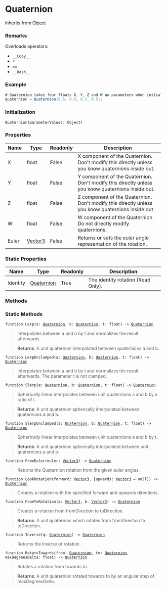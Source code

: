# Quaternion
Inherits from [Object](../objects/Object.md)
### Remarks
Overloads operators: 
- `__Copy__`
- `*`
- `==`
- `__Hash__`
### Example
```csharp
# Quaternion takes four floats X, Y, Z and W as parameters when initializing.
quaternion = Quaternion(0.5, 0.5, 0.5, 0.5);
```
### Initialization
```python
Quaternion(parameterValues: Object)
```

### Properties
|Name|Type|Readonly|Description|
|---|---|---|---|
|X|float|False|X component of the Quaternion. Don't modify this directly unless you know quaternions inside out.|
|Y|float|False|Y component of the Quaternion. Don't modify this directly unless you know quaternions inside out.|
|Z|float|False|Z component of the Quaternion. Don't modify this directly unless you know quaternions inside out.|
|W|float|False|W component of the Quaternion. Do not directly modify quaternions.|
|Euler|[Vector3](../objects/Vector3.md)|False|Returns or sets the euler angle representation of the rotation.|


### Static Properties
|Name|Type|Readonly|Description|
|---|---|---|---|
|Identity|[Quaternion](../objects/Quaternion.md)|True|The identity rotation (Read Only).|


### Methods

### Static Methods
<pre class="language-typescript"><code class="lang-typescript">function Lerp(a: <a data-footnote-ref href="#user-content-fn-24">Quaternion</a>, b: <a data-footnote-ref href="#user-content-fn-24">Quaternion</a>, t: float) -> <a data-footnote-ref href="#user-content-fn-24">Quaternion</a></code></pre>
> Interpolates between a and b by t and normalizes the result afterwards.

> **Returns**: A unit quaternion interpolated between quaternions a and b.
<pre class="language-typescript"><code class="lang-typescript">function LerpUnclamped(a: <a data-footnote-ref href="#user-content-fn-24">Quaternion</a>, b: <a data-footnote-ref href="#user-content-fn-24">Quaternion</a>, t: float) -> <a data-footnote-ref href="#user-content-fn-24">Quaternion</a></code></pre>
> Interpolates between a and b by t and normalizes the result afterwards. The parameter t is not clamped.

<pre class="language-typescript"><code class="lang-typescript">function Slerp(a: <a data-footnote-ref href="#user-content-fn-24">Quaternion</a>, b: <a data-footnote-ref href="#user-content-fn-24">Quaternion</a>, t: float) -> <a data-footnote-ref href="#user-content-fn-24">Quaternion</a></code></pre>
> Spherically linear interpolates between unit quaternions a and b by a ratio of t.

> **Returns**: A unit quaternion spherically interpolated between quaternions a and b.
<pre class="language-typescript"><code class="lang-typescript">function SlerpUnclamped(a: <a data-footnote-ref href="#user-content-fn-24">Quaternion</a>, b: <a data-footnote-ref href="#user-content-fn-24">Quaternion</a>, t: float) -> <a data-footnote-ref href="#user-content-fn-24">Quaternion</a></code></pre>
> Spherically linear interpolates between unit quaternions a and b by t.

> **Returns**: A unit quaternion spherically interpolated between unit quaternions a and b.
<pre class="language-typescript"><code class="lang-typescript">function FromEuler(euler: <a data-footnote-ref href="#user-content-fn-36">Vector3</a>) -> <a data-footnote-ref href="#user-content-fn-24">Quaternion</a></code></pre>
> Returns the Quaternion rotation from the given euler angles.

<pre class="language-typescript"><code class="lang-typescript">function LookRotation(forward: <a data-footnote-ref href="#user-content-fn-36">Vector3</a>, [upwards: <a data-footnote-ref href="#user-content-fn-36">Vector3</a> = null]) -> <a data-footnote-ref href="#user-content-fn-24">Quaternion</a></code></pre>
> Creates a rotation with the specified forward and upwards directions.

<pre class="language-typescript"><code class="lang-typescript">function FromToRotation(a: <a data-footnote-ref href="#user-content-fn-36">Vector3</a>, b: <a data-footnote-ref href="#user-content-fn-36">Vector3</a>) -> <a data-footnote-ref href="#user-content-fn-24">Quaternion</a></code></pre>
> Creates a rotation from fromDirection to toDirection.

> **Returns**: A unit quaternion which rotates from fromDirection to toDirection.
<pre class="language-typescript"><code class="lang-typescript">function Inverse(q: <a data-footnote-ref href="#user-content-fn-24">Quaternion</a>) -> <a data-footnote-ref href="#user-content-fn-24">Quaternion</a></code></pre>
> Returns the Inverse of rotation.

<pre class="language-typescript"><code class="lang-typescript">function RotateTowards(from: <a data-footnote-ref href="#user-content-fn-24">Quaternion</a>, to: <a data-footnote-ref href="#user-content-fn-24">Quaternion</a>, maxDegreesDelta: float) -> <a data-footnote-ref href="#user-content-fn-24">Quaternion</a></code></pre>
> Rotates a rotation from towards to.

> **Returns**: A unit quaternion rotated towards to by an angular step of maxDegreesDelta.

[^0]: [Camera](../static/Camera.md)
[^1]: [Character](../objects/Character.md)
[^2]: [Collider](../objects/Collider.md)
[^3]: [Collision](../objects/Collision.md)
[^4]: [Color](../objects/Color.md)
[^5]: [Convert](../static/Convert.md)
[^6]: [Cutscene](../static/Cutscene.md)
[^7]: [Dict](../objects/Dict.md)
[^8]: [Game](../static/Game.md)
[^9]: [Human](../objects/Human.md)
[^10]: [Input](../static/Input.md)
[^11]: [Json](../static/Json.md)
[^12]: [LineCastHitResult](../objects/LineCastHitResult.md)
[^13]: [LineRenderer](../objects/LineRenderer.md)
[^14]: [List](../objects/List.md)
[^15]: [Map](../static/Map.md)
[^16]: [MapObject](../objects/MapObject.md)
[^17]: [MapTargetable](../objects/MapTargetable.md)
[^18]: [Math](../static/Math.md)
[^19]: [Network](../static/Network.md)
[^20]: [NetworkView](../objects/NetworkView.md)
[^21]: [PersistentData](../static/PersistentData.md)
[^22]: [Physics](../static/Physics.md)
[^23]: [Player](../objects/Player.md)
[^24]: [Quaternion](../objects/Quaternion.md)
[^25]: [Random](../objects/Random.md)
[^26]: [Range](../objects/Range.md)
[^27]: [RoomData](../static/RoomData.md)
[^28]: [Set](../objects/Set.md)
[^29]: [Shifter](../objects/Shifter.md)
[^30]: [String](../static/String.md)
[^31]: [Time](../static/Time.md)
[^32]: [Titan](../objects/Titan.md)
[^33]: [Transform](../objects/Transform.md)
[^34]: [UI](../static/UI.md)
[^35]: [Vector2](../objects/Vector2.md)
[^36]: [Vector3](../objects/Vector3.md)
[^37]: [Object](../objects/Object.md)
[^38]: [Component](../objects/Component.md)
